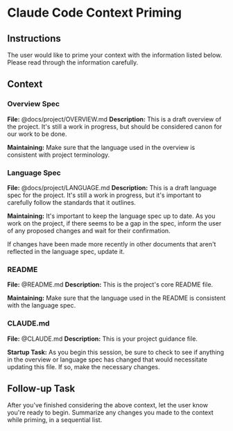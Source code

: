 # Claude Code Context Priming

## Instructions

The user would like to prime your context with the information listed below. Please read through the information carefully.

## Context

### Overview Spec

**File:** @docs/project/OVERVIEW.md
**Description:**
This is a draft overview of the project. It's still a work in progress, but should be considered canon for our work to be done.

**Maintaining:**
Make sure that the language used in the overview is consistent with project terminology.

### Language Spec

**File:** @docs/project/LANGUAGE.md
**Description:**
This is a draft language spec for the project. It's still a work in progress, but it's important to carefully follow the standards that it outlines.

**Maintaining:**
It's important to keep the language spec up to date. As you work on the project, if there seems to be a gap in the spec, inform the user of any proposed changes and wait for their confirmation.

If changes have been made more recently in other documents that aren't reflected in the language spec, update it.

### README

**File:** @README.md
**Description:**
This is the project's core README file.

**Maintaining:**
Make sure that the language used in the README is consistent with the language spec.

### CLAUDE.md

**File:** @CLAUDE.md
**Description:**
This is your project guidance file.

**Startup Task:**
As you begin this session, be sure to check to see if anything in the overview or language spec has changed that would necessitate updating this file. If so, make the necessary changes.

## Follow-up Task

After you've finished considering the above context, let the user know you're ready to begin. Summarize any changes you made to the context while priming, in a sequential list.
